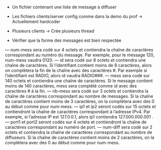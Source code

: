 - Un fichier contenant une liste de message à diffuser
- Les fichiers clients/server config comme dans la demo du prof -> Actuellement hardcoder
- Plusieurs clients -> Crée plusieurs thread

- Vérifier que la forme des messages est bien respectée 

<!--  -->

— num-mess sera codé sur 4 octets et contiendra la chaîne de caractères correspondant au numéro du
message. Par exemple, pour le message 120, num-mess vaudra 0120.
— id sera codé sur 8 octets et contiendra une chaîne de caractères. Si l’identifiant contient moins de 8
caractères, alors on complètera la fin de la chaîne avec des caractères #. Par exemple si l’identifiant
est RADIO, alors id vaudra RADIO###.
— mess sera codé sur 140 octets et contiendra une chaîne de caractères. Si le message contient moins
de 140 caractères, mess sera complété comme id avec des caractères # à la fin.
— nb-mess sera codé sur 3 octets et contiendra la chaîne de caractères correspondant au nombre de
messages. Si la chaîne de caractères contient moins de 3 caractères, on la complètera avec des 0 au
début comme pour num-mess.
— ip1 et ip2 seront codés sur 15 octets et contiendront la chaîne de caractères correspondant à
l’adresse IPv4. Par exemple, si l’adresse IP est 127.0.0.1, alors ip1 contiendra 127.000.000.001
.
— port1 et port2 seront codés sur 4 octets et contiendront la chaîne de caractères correspondant au
numéro de port.
— num-diff sera codé sur 2 octets et contiendra la chaîne de caractères correspondant au nombre de
diffuseurs. Si la chaîne de caractères contient moins de 2 caractères, on la complètera avec des 0 au
début comme pour num-mess.
